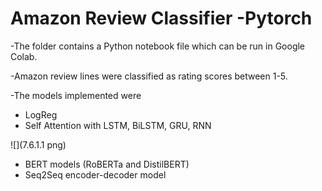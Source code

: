 # Amazon Review Classifier -Pytorch

-The folder contains a Python notebook file which can be run in Google Colab.

-Amazon review lines were classified as rating scores between 1-5.

-The models implemented were
  - LogReg
  - Self Attention with LSTM, BiLSTM, GRU, RNN
  
  
  ![](7.6.1.1 png)

  
  
  - BERT models (RoBERTa and DistilBERT)
  - Seq2Seq encoder-decoder model
  

  
  
